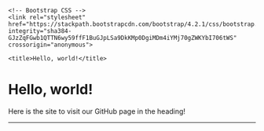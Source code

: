 <!doctype html>
<html lang="en">
  <head>
    <!-- Required meta tags -->
    <meta charset="utf-8">
    <meta name="viewport" content="width=device-width, initial-scale=1, shrink-to-fit=no">

    <!-- Bootstrap CSS -->
    <link rel="stylesheet" href="https://stackpath.bootstrapcdn.com/bootstrap/4.2.1/css/bootstrap.min.css" integrity="sha384-GJzZqFGwb1QTTN6wy59ffF1BuGJpLSa9DkKMp0DgiMDm4iYMj70gZWKYbI706tWS" crossorigin="anonymous">

    <title>Hello, world!</title>
  </head>
  <body>
    <div  class="jumbotron">
  <h1 class="display-4">Hello, world!</h1>
  <p class="lead">Here is the site to visit our GitHub page in the heading!</p>
  <hr class="my-4">
    </div>
    </body>
</html>